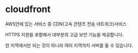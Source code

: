 # cloudfront

AWS안에 있는 서비스 중 CDN(고속 콘텐츠 전송 네트워크)서비스

HTTPS 지원을 포함해서 대부분의 고급 보안 기능을 제공합니다.

한 지역에서만 되는 것이 아니라 여러 지역까지 서버를 둘 수 있습니다.
